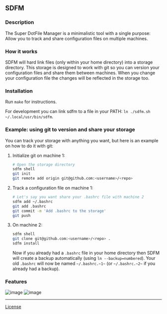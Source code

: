 ## SDFM

### Description

The Super DotFile Manager is a minimalistic tool with a single purpose:
Allow you to track and share configuration files on multiple machines.

### How it works

SDFM will hard link files (only within your home directory) into a storage directory.
This storage is designed to work with git so you can version your configuration
files and share them between machines.
When you change your configuration file the changes will be reflected in the storage too.

### Installation

Run `make` for instructions.

For development you can link sdfm to a file in your PATH: `ln ./sdfm.sh ~/.local/usr/bin/sdfm`.

### Example: using git to version and share your storage
You can track your storage with anything you want, but here is an example on how to do it with git:

1. Initialize git on machine 1:
    ```bash
    # Open the storage directory
    sdfm shell
    git init
    git remote add origin git@github.com:<username>/<repo>
    ```
2. Track a configuration file on machine 1:
    ```bash
    # Let's say you want share your .bashrc file with machine 2
    sdfm add ~/.bashrc
    git add .bashrc
    git commit -m 'Add .bashrc to the storage'
    git push
    ```
2. On machine 2:
    ```bash
    sdfm shell
    git clone git@github.com:<username>/<repo> .
    sdfm install
    ```
    Now if you already had a `.bashrc` file in your home directory then SDFM will create a backup automatically (using `ln --backup=numbered`).
    Your old `.bashrc` will now be named `~/.bashrc.~1~` (or `~/.bashrc.~2~` if you already had a backup).


### Features
![image](https://user-images.githubusercontent.com/14966516/118294715-4ac20980-b4db-11eb-8998-99ad20555da4.png)
![image](https://user-images.githubusercontent.com/14966516/118295264-f0757880-b4db-11eb-837e-782a0ac3fd30.png)

---

[License](LICENSE)
